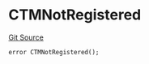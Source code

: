 # CTMNotRegistered
[Git Source](https://github.com/matter-labs/zksync-contracts/blob/a1506a91fd7e3b73aa6fe10caf12e32f39e26211/contracts/l1-contracts/bridgehub/L1BridgehubErrors.sol)


```solidity
error CTMNotRegistered();
```

